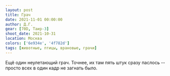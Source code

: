 ```yaml
---
layout: post
title: Грач
date: 2021-11-01 00:00:00
author: Д.Г.
gear: [70D, Таир-3]
shoot_date: 2021-10-31
location: Москва
colors: ['6e934e', '4f782d']
tags: [животные, птицы, врановые, грачи]
---
```

Ещё один неулетающий грач. Точнее, их там пять штук сразу паслось -- просто всех в один кадр не загнать было.
